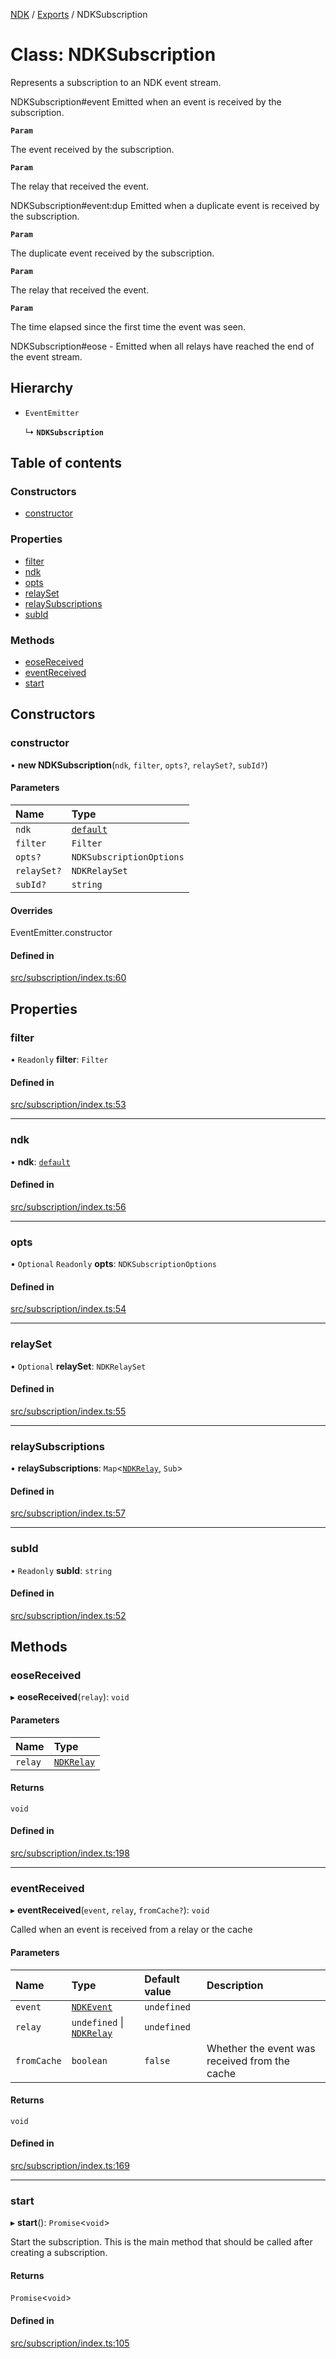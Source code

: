 [NDK](../README.md) / [Exports](../modules.md) / NDKSubscription

# Class: NDKSubscription

Represents a subscription to an NDK event stream.

 NDKSubscription#event
Emitted when an event is received by the subscription.

**`Param`**

The event received by the subscription.

**`Param`**

The relay that received the event.

 NDKSubscription#event:dup
Emitted when a duplicate event is received by the subscription.

**`Param`**

The duplicate event received by the subscription.

**`Param`**

The relay that received the event.

**`Param`**

The time elapsed since the first time the event was seen.

 NDKSubscription#eose - Emitted when all relays have reached the end of the event stream.

## Hierarchy

- `EventEmitter`

  ↳ **`NDKSubscription`**

## Table of contents

### Constructors

- [constructor](NDKSubscription.md#constructor)

### Properties

- [filter](NDKSubscription.md#filter)
- [ndk](NDKSubscription.md#ndk)
- [opts](NDKSubscription.md#opts)
- [relaySet](NDKSubscription.md#relayset)
- [relaySubscriptions](NDKSubscription.md#relaysubscriptions)
- [subId](NDKSubscription.md#subid)

### Methods

- [eoseReceived](NDKSubscription.md#eosereceived)
- [eventReceived](NDKSubscription.md#eventreceived)
- [start](NDKSubscription.md#start)

## Constructors

### constructor

• **new NDKSubscription**(`ndk`, `filter`, `opts?`, `relaySet?`, `subId?`)

#### Parameters

| Name | Type |
| :------ | :------ |
| `ndk` | [`default`](default.md) |
| `filter` | `Filter` |
| `opts?` | `NDKSubscriptionOptions` |
| `relaySet?` | `NDKRelaySet` |
| `subId?` | `string` |

#### Overrides

EventEmitter.constructor

#### Defined in

[src/subscription/index.ts:60](https://github.com/nostr-dev-kit/ndk/blob/5bceb9f/src/subscription/index.ts#L60)

## Properties

### filter

• `Readonly` **filter**: `Filter`

#### Defined in

[src/subscription/index.ts:53](https://github.com/nostr-dev-kit/ndk/blob/5bceb9f/src/subscription/index.ts#L53)

___

### ndk

• **ndk**: [`default`](default.md)

#### Defined in

[src/subscription/index.ts:56](https://github.com/nostr-dev-kit/ndk/blob/5bceb9f/src/subscription/index.ts#L56)

___

### opts

• `Optional` `Readonly` **opts**: `NDKSubscriptionOptions`

#### Defined in

[src/subscription/index.ts:54](https://github.com/nostr-dev-kit/ndk/blob/5bceb9f/src/subscription/index.ts#L54)

___

### relaySet

• `Optional` **relaySet**: `NDKRelaySet`

#### Defined in

[src/subscription/index.ts:55](https://github.com/nostr-dev-kit/ndk/blob/5bceb9f/src/subscription/index.ts#L55)

___

### relaySubscriptions

• **relaySubscriptions**: `Map`<[`NDKRelay`](NDKRelay.md), `Sub`\>

#### Defined in

[src/subscription/index.ts:57](https://github.com/nostr-dev-kit/ndk/blob/5bceb9f/src/subscription/index.ts#L57)

___

### subId

• `Readonly` **subId**: `string`

#### Defined in

[src/subscription/index.ts:52](https://github.com/nostr-dev-kit/ndk/blob/5bceb9f/src/subscription/index.ts#L52)

## Methods

### eoseReceived

▸ **eoseReceived**(`relay`): `void`

#### Parameters

| Name | Type |
| :------ | :------ |
| `relay` | [`NDKRelay`](NDKRelay.md) |

#### Returns

`void`

#### Defined in

[src/subscription/index.ts:198](https://github.com/nostr-dev-kit/ndk/blob/5bceb9f/src/subscription/index.ts#L198)

___

### eventReceived

▸ **eventReceived**(`event`, `relay`, `fromCache?`): `void`

Called when an event is received from a relay or the cache

#### Parameters

| Name | Type | Default value | Description |
| :------ | :------ | :------ | :------ |
| `event` | [`NDKEvent`](NDKEvent.md) | `undefined` |  |
| `relay` | `undefined` \| [`NDKRelay`](NDKRelay.md) | `undefined` |  |
| `fromCache` | `boolean` | `false` | Whether the event was received from the cache |

#### Returns

`void`

#### Defined in

[src/subscription/index.ts:169](https://github.com/nostr-dev-kit/ndk/blob/5bceb9f/src/subscription/index.ts#L169)

___

### start

▸ **start**(): `Promise`<`void`\>

Start the subscription. This is the main method that should be called
after creating a subscription.

#### Returns

`Promise`<`void`\>

#### Defined in

[src/subscription/index.ts:105](https://github.com/nostr-dev-kit/ndk/blob/5bceb9f/src/subscription/index.ts#L105)
